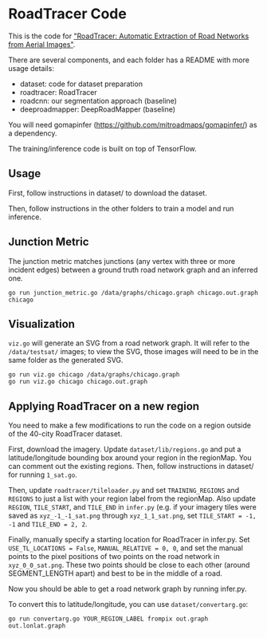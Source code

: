 RoadTracer Code
===============

This is the code for ["RoadTracer: Automatic Extraction of Road Networks from Aerial Images"](https://roadmaps.csail.mit.edu/roadtracer/).

There are several components, and each folder has a README with more usage details:

* dataset: code for dataset preparation
* roadtracer: RoadTracer
* roadcnn: our segmentation approach (baseline)
* deeproadmapper: DeepRoadMapper (baseline)

You will need gomapinfer (https://github.com/mitroadmaps/gomapinfer/) as a dependency.

The training/inference code is built on top of TensorFlow.

Usage
-----

First, follow instructions in dataset/ to download the dataset.

Then, follow instructions in the other folders to train a model and run inference.

Junction Metric
---------------

The junction metric matches junctions (any vertex with three or more incident edges) between a ground truth road network graph and an inferred one.

	go run junction_metric.go /data/graphs/chicago.graph chicago.out.graph chicago

Visualization
-------------

`viz.go` will generate an SVG from a road network graph. It will refer to the `/data/testsat/` images; to view the SVG, those images will need to be in the same folder as the generated SVG.

	go run viz.go chicago /data/graphs/chicago.graph
	go run viz.go chicago chicago.out.graph

Applying RoadTracer on a new region
-----------------------------------

You need to make a few modifications to run the code on a region outside of the 40-city RoadTracer dataset.

First, download the imagery. Update `dataset/lib/regions.go` and put a latitude/longitude bounding box around your region in the regionMap. You can comment out the existing regions. Then, follow instructions in dataset/ for running `1_sat.go`.

Then, update `roadtracer/tileloader.py` and set `TRAINING_REGIONS` and `REGIONS` to just a list with your region label from the regionMap. Also update `REGION`, `TILE_START`, and `TILE_END` in `infer.py` (e.g. if your imagery tiles were saved as `xyz_-1_-1_sat.png` through `xyz_1_1_sat.png`, set `TILE_START = -1, -1` and `TILE_END = 2, 2`.

Finally, manually specify a starting location for RoadTracer in infer.py. Set `USE_TL_LOCATIONS = False`, `MANUAL_RELATIVE = 0, 0`, and set the manual points to the pixel positions of two points on the road network in `xyz_0_0_sat.png`. These two points should be close to each other (around SEGMENT_LENGTH apart) and best to be in the middle of a road.

Now you should be able to get a road network graph by running infer.py.

To convert this to latitude/longitude, you can use `dataset/convertarg.go`:

	go run convertarg.go YOUR_REGION_LABEL frompix out.graph out.lonlat.graph
